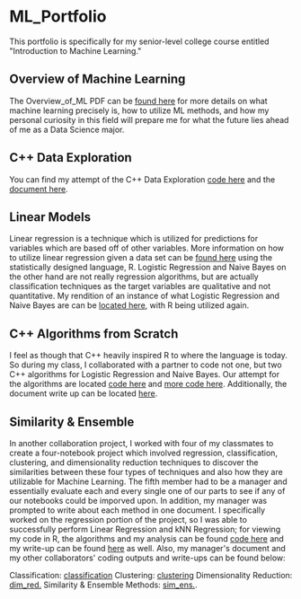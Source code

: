 # ML_Portfolio
This portfolio is specifically for my senior-level college course entitled "Introduction to Machine Learning."

## Overview of Machine Learning
The Overview_of_ML PDF can be [found here](Overview_of_ML.pdf) for more details on what machine learning precisely is, how to utilize ML methods, and how my personal curiosity in this field will prepare me for what the future lies ahead of me as a Data Science major.

## C++ Data Exploration
You can find my attempt of the C++ Data Exploration [code here](data_exploration.cpp) and the [document here](Assignment_1.pdf).

## Linear Models
Linear regression is a technique which is utilized for predictions for variables which are based off of other variables. More information on how to utilize linear regression given a data set can be [found here](Regression.pdf) using the statistically designed language, R. Logistic Regression and Naive Bayes on the other hand are not really regression algorithms, but are actually classification techniques as the target variables are qualitative and not quantitative. My rendition of an instance of what Logistic Regression and Naive Bayes are can be [located here](Classification.pdf), with R being utilized again.

## C++ Algorithms from Scratch
I feel as though that C++ heavily inspired R to where the language is today. So during my class, I collaborated with a partner to code not one, but two C++ algorithms for Logistic Regression and Naive Bayes. Our attempt for the algorithms are located [code here](naive.cpp) and [more code here](logreg.cpp). Additionally, the document write up can be located [here](Assignment_4.pdf).

## Similarity & Ensemble
In another collaboration project, I worked with four of my classmates to create a four-notebook project which involved regression, classification, clustering, and dimensionality reduction techniques to discover the similarities between these four types of techniques and also how they are utilizable for Machine Learning. The fifth member had to be a manager and essentially evaluate each and every single one of our parts to see if any of our notebooks could be imporved upon. In addition, my manager was prompted to write about each method in one document. I specifically worked on the regression portion of the project, so I was able to successfully perform Linear Regression and kNN Regression; for viewing my code in R, the algorithms and my analysis can be found [code here](Group_Project.rmd) and my write-up can be found [here](Regression-3.pdf) as well. Also, my manager's document and my other collaborators' coding outputs and write-ups can be found below:

 Classification: [classification](Classification-1.pdf)
 Clustering: [clustering](Notebook_3_Clustering.pdf)
 Dimensionality Reduction: [dim_red.](Dimensionality_Reduction.pdf)
 Similarity & Ensemble Methods: [sim_ens.](CS4375_Similarity_and_Ensemble_Team_Project.pdf).
